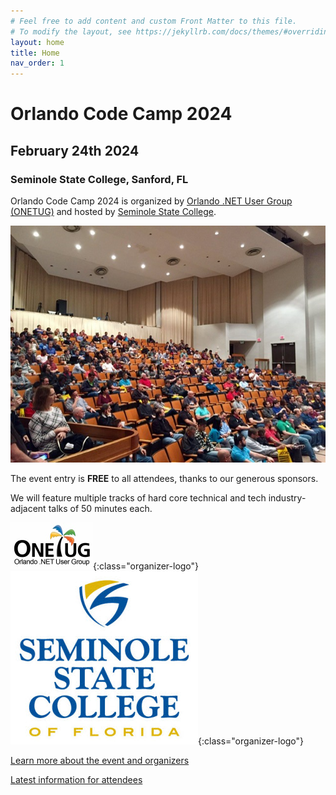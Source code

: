 ```yaml
---
# Feel free to add content and custom Front Matter to this file.
# To modify the layout, see https://jekyllrb.com/docs/themes/#overriding-theme-defaults
layout: home
title: Home
nav_order: 1
---
```


# Orlando Code Camp 2024

## February 24th 2024

### Seminole State College, Sanford, FL

<p />

Orlando Code Camp 2024 is organized by [Orlando .NET User Group (ONETUG)](https://onetug.net) and hosted by [Seminole State College](https://www.seminolestate.edu/).

<p />

![Orlando CC Keynote](./img/occ2.jpg "Orlando CC KeyNote")

<p />

The event entry is **FREE** to all attendees, thanks to our generous sponsors.

We will feature multiple tracks of hard core technical and tech industry-adjacent talks of 50 minutes each.

![ONETUG Logo](./img/onetuglogo.jpg "Orlando .NET User Group"){:class="organizer-logo"}
![Seminole State College Logo](./img/SeminoleState.png "Seminole State College"){:class="organizer-logo"}

[Learn more about the event and organizers](/about)

[Latest information for attendees](/attendees)
